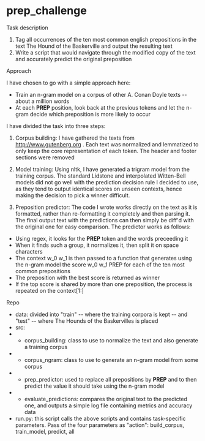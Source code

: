 # prep_challenge


Task description

1) Tag all occurrences of the ten most common english prepositions in the text The Hound of the Baskerville and output the resulting text
2) Write a script that would navigate through the modified copy of the text and accurately predict the original preposition


Approach

I have chosen to go with a simple approach here:
- Train an n-gram model on a corpus of other A. Conan Doyle texts -- about a million words
- At each __PREP__ position, look back at the previous tokens and let the n-gram decide which preposition is more likely to occur

I have divided the task into three steps:
1) Corpus building: I have gathered the texts from http://www.gutenberg.org . Each text was normalized and lemmatized to only keep the core representation of each token. The header and footer sections were removed

2) Model training: Using nltk, I have generated a trigram model from the training corpus. The standard Lidstone and interpolated Witten-Bell models did not go well with the prediction decision rule I decided to use, as they tend to output identical scores on unseen contexts, hence making the decision to pick a winner difficult.

3) Preposition predictor: The code I wrote works directly on the text as it is formatted, rather than re-formatting it completely and then parsing it. The final output text with the predictions can then simply be diff'd with the original one for easy comparison. The predictor works as follows:
- Using regex, it looks for the __PREP__ token and the words preceeding it
- When it finds such a group, it normalizes it, then split it on space characters
- The context w_0 w_1 is then passed to a function that generates using the n-gram model the score w_0 w_1 PREP for each of the ten most common prepositions
- The preposition with the best score is returned as winner
- If the top score is shared by more than one preposition, the process is repeated on the context[1:] 


Repo

- data: divided into "train" -- where the training corpora is kept -- and "test" -- where The Hounds of the Baskervilles is placed
- src:
- - corpus_building: class to use to normalize the text and also generate a training corpus
- - corpus_ngram: class to use to generate an n-gram model from some corpus
- - prep_predictor: used to replace all prepositions by __PREP__ and to then predict the value it should take using the n-gram model
- - evaluate_predictions: compares the original text to the predicted one, and outputs a simple log file containing metrics and accuracy data
- run.py: this script calls the above scripts and contains task-specific parameters. Pass of the four parameters as "action": build_corpus, train_model, predict, all
